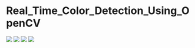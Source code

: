 # Real_Time_Color_Detection_Using_OpenCV

<img src="https://media.giphy.com/media/v1sBDYrLjvEN4Kg88b/giphy.gif">
<img src="https://media.giphy.com/media/4qvM30PKbnykC5Ik8W/giphy.gif">
<img src="https://media.giphy.com/media/JVNT3fVfrro5cFsJ6p/giphy.gif">
<img src="https://media.giphy.com/media/DlXJ8gS0wg4iJlxCyS/giphy.gif">
